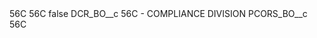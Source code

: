 <?xml version="1.0" encoding="UTF-8"?>
<CustomMetadata xmlns="http://soap.sforce.com/2006/04/metadata" xmlns:xsi="http://www.w3.org/2001/XMLSchema-instance" xmlns:xsd="http://www.w3.org/2001/XMLSchema">
    <description>56C</description>
    <label>56C</label>
    <protected>false</protected>
    <values>
        <field>DCR_BO__c</field>
        <value xsi:type="xsd:string">56C - COMPLIANCE DIVISION</value>
    </values>
    <values>
        <field>PCORS_BO__c</field>
        <value xsi:type="xsd:string">56C</value>
    </values>
</CustomMetadata>
